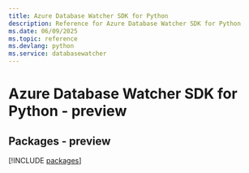 ```yaml
---
title: Azure Database Watcher SDK for Python
description: Reference for Azure Database Watcher SDK for Python
ms.date: 06/09/2025
ms.topic: reference
ms.devlang: python
ms.service: databasewatcher
---
```

# Azure Database Watcher SDK for Python - preview
## Packages - preview
[!INCLUDE [packages](database-watcher-index.md)]